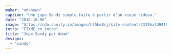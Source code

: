 ```yaml
---
maker: "unknown"
caption: "Une jupe Sandy simple faite à partir d'un vieux rideau."
date: "2018-10-08"
image: "https://cdn.sanity.io/images/hl5bw8cj/site-content/2319bafd94f986504f6ee2e4916d548b2ab1c323-1125x2000.jpg"
intro: "FIXME_no_intro"
title: "Jupe Sandy par Adam"
designs:
  - "sandy"
---
```


